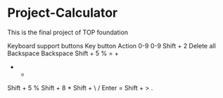 # Project-Calculator

This is the final project of TOP foundation

Keyboard support buttons 
Key button	Action
0-9	0-9
Shift + 2	Delete all
Backspace	Backspace
Shift + 5	%
=	+
-	-
Shift + 5	%
Shift + 8	*
Shift + \	/
Enter	        =
Shift + >       .
